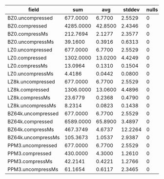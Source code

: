 field | sum | avg | stddev | nulls
----- | --- | --- | ------ | -----
BZ0.uncompressed   | 677.0000 | 6.7700 | 2.5529 | 0
BZ0.compressed     | 4285.0000 | 42.8500 | 2.4346 | 0
BZ0.compressMs     | 212.7694 | 2.1277 | 2.3577 | 0
BZ0.uncompressMs   | 39.1600 | 0.3916 | 0.6313 | 0
LZ0.uncompressed   | 677.0000 | 6.7700 | 2.5529 | 0
LZ0.compressed     | 1302.0000 | 13.0200 | 4.4249 | 0
LZ0.compressMs     | 13.0964 | 0.1310 | 0.1504 | 0
LZ0.uncompressMs   | 4.4186 | 0.0442 | 0.0800 | 0
LZ8k.uncompressed  | 677.0000 | 6.7700 | 2.5529 | 0
LZ8k.compressed    | 1306.0000 | 13.0600 | 4.4896 | 0
LZ8k.compressMs    | 23.6779 | 0.2368 | 0.4790 | 0
LZ8k.uncompressMs  | 8.2314 | 0.0823 | 0.1438 | 0
BZ64k.uncompressed | 677.0000 | 6.7700 | 2.5529 | 0
BZ64k.compressed   | 6589.0000 | 65.8900 | 3.4897 | 0
BZ64k.compressMs   | 467.3749 | 4.6737 | 12.2264 | 0
BZ64k.uncompressMs | 105.3673 | 1.0537 | 2.9387 | 0
PPM3.uncompressed  | 677.0000 | 6.7700 | 2.5529 | 0
PPM3.compressed    | 430.0000 | 4.3000 | 1.2610 | 0
PPM3.compressMs    | 42.2141 | 0.4221 | 1.2766 | 0
PPM3.uncompressMs  | 61.1654 | 0.6117 | 2.3465 | 0

